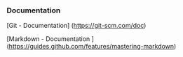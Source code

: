 ### Documentation #
[Git - Documentation] (https://git-scm.com/doc)

[Markdown - Documentation  ] (https://guides.github.com/features/mastering-markdown)
